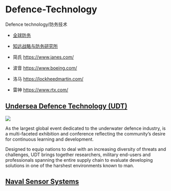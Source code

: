 # Defence-Technology

Defence technology/防务技术

- [全球防务](http://www.defence.org.cn/)
- [知远战略与防务研究所](http://www.knowfar.org.cn/)

- 简氏 <https://www.janes.com/>
- 波音 <https://www.boeing.com/>
- 洛马 <https://lockheedmartin.com/>
- 雷神 <https://www.rtx.com/>

## [Undersea Defence Technology (UDT)](https://www.udt-global.com)

![](https://preview.showoff.asp.events/047B0056-5056-B759-7AB818843F69A22E/__media/Hero/UDT_Website-1920x1080.jpg)

As the largest global event dedicated to the underwater defence industry, is a multi-faceted exhibition and conference reflecting the community’s desire for continuous learning and development.

Designed to equip nations to deal with an increasing diversity of threats and challenges, UDT brings together researchers, military end-users and professionals spanning the entire supply chain to evaluate developing solutions in one of the harshest environments known to man.

## [Naval Sensor Systems](https://www.twz.com/category/naval-sensor-systems)

